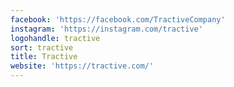 ```yaml
---
facebook: 'https://facebook.com/TractiveCompany'
instagram: 'https://instagram.com/tractive'
logohandle: tractive
sort: tractive
title: Tractive
website: 'https://tractive.com/'
---
```

